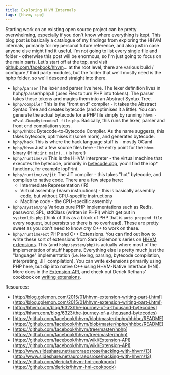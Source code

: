 ```yaml
---
title: Exploring HHVM Internals
tags: [hhvm, cpp]
---
```


Starting work on an existing open source project can be pretty overwhelming, especially if you don't know where everything is kept. This blog post is basically a catalogue of my findings from exploring the HHVM internals, primarily for my personal future reference, and also just in case anyone else might find it useful. I'm not going to list every single file and folder - otherwise this post will be enormous, so I'm just going to focus on the main parts. Let's start off at the top, and visit [github.com/facebook/hhvm](https://github.com/facebook/hhvm)... at the root level, there are various build / configure / third party modules, but the folder that we'll mostly need is the hphp folder, so we'll descend straight into there.

* `hphp/parser` The lexer and parser live here. The lexer definition lives in hphp/parser/hphp.ll (uses Flex to turn PHP into tokens). The parser takes these tokens and magics them into an Abstract Syntax Tree.
* `hphp/compiler` This is the "front end" compiler - it takes the Abstract Syntax Tree and creates bytecode (and optimises it a little). You can generate the actual bytecode for a PHP file simply by running `hhvm -vEval.DumpBytecode=1 file.php`. Basically, this runs the lexer, parser and front end compilation steps.
* `hphp/hhbbc` Bytecode-to-Bytecode Compiler. As the name suggests, this takes bytecode, optimises it (some more), and generates bytecode.
* `hphp/hack` This is where the hack language stuff is - mostly OCaml
* `hphp/hhvm` Just a few source files here - the entry point for the `hhvm` binary (Hint: `int main(..)` is here!)
* `hphp/runtime/vm` This is the HHVM interpreter - the virtual machine that executes the bytecode, primarily in [bytecode.cpp](https://github.com/facebook/hhvm/blob/master/hphp/runtime/vm/bytecode.cpp), you'll find the iop* functions, for example iopPrint.
* `hphp/runtime/vm/jit` The JIT compiler - this takes "hot" bytecode, and compiles to native code. There are a few steps here:
  * Intermediate Representation (IR)
  * Virtual assembly (Vasm instructions) - this is basically assembly code, but without CPU-specific instructions
  * Machine code - the CPU-specific assembly
* `hphp/system/php` Various pure PHP implementations such as Redis, password, SPL, stdClass (written in PHP!) which get put in `systemlib.php` (think of this as a block of PHP that is `auto_prepend_file` every request, but persists so there is no overhead). These are pretty sweet as you don't need to know *any* C++ to work on these.
* `hphp/runtime/ext` PHP and C++ Extensions. You can find out how to write these sort of extensions from Sara Golemon's series on [HHVM extensions](http://blog.golemon.com/2015/01/hhvm-extension-writing-part-i.html). This (and `hphp/system/php`) is actually where most of the implementation of stuff happens. Everything else is pretty much just the "language" implementation (i.e. lexing, parsing, bytecode compilation, interpreting, JIT compilation). You can write extensions primarily using PHP here, but dip into native C++ using HHVM-Native Interface (HNI). More docs in the [Extension-API](https://github.com/facebook/hhvm/wiki/Extension-API), and check out Derick Rethans' cookbook on [writing extensions](https://github.com/derickr/hhvm-hni-cookbook).

Resources:

* [http://blog.golemon.com/2015/01/hhvm-extension-writing-part-i.html](http://blog.golemon.com/2015/01/hhvm-extension-writing-part-i.html)
* [http://hhvm.com/blog/6323/the-journey-of-a-thousand-bytecodes](http://hhvm.com/blog/6323/the-journey-of-a-thousand-bytecodes)
* [https://github.com/facebook/hhvm/blob/master/hphp/hhbbc/README](https://github.com/facebook/hhvm/blob/master/hphp/hhbbc/README)
* [https://github.com/facebook/hhvm/tree/master/hphp](https://github.com/facebook/hhvm/tree/master/hphp)
* [https://github.com/facebook/hhvm/wiki/Extension-API](https://github.com/facebook/hhvm/wiki/Extension-API)
* [http://www.slideshare.net/auroraeosrose/hacking-with-hhvm/13](http://www.slideshare.net/auroraeosrose/hacking-with-hhvm/13)
* [https://github.com/derickr/hhvm-hni-cookbook](https://github.com/derickr/hhvm-hni-cookbook)
